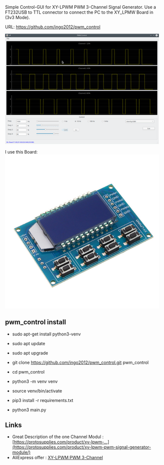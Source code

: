Simple Control-GUI for XY-LPWM PWM 3-Channel Signal Generator. Use a FT232USB to TTL connector to connect
the PC to the XY_LPMW Board in (3v3 Mode).


URL: https://github.com/ingo2012/pwm_control

![Screenshot](images/screenshot.png)

I use this Board:
![Screenshot](images/3channel_pwm.jpg)

## pwm_control install

- sudo apt-get install python3-venv
- sudo apt update
- sudo apt upgrade 

- git clone https://github.com/ingo2012/pwm_control.git pwm_control
- cd pwm_control
- python3 -m venv venv

- source venv/bin/activate
- pip3 install -r requirements.txt

- python3 main.py

## Links
- Great Description of the one Channel Modul : [https://protosupplies.com/product/xy-lpwm-...](https://protosupplies.com/product/xy-lpwm-pwm-signal-generator-module/)
- AliExpress offer : [ XY-LPWM PWM 3-Channel](https://de.aliexpress.com/item/33011636435.html?src=google&albch=shopping&acnt=494-037-6276&isdl=y&slnk=&plac=&mtctp=&albbt=Gploogle_7_shopping&aff_atform=google&aff_short_key=UneMJZVf&&albagn=888888&albcp=1705854617&albag=67310370915&trgt=743612850714&crea=de33011636435&netw=u&device=c&albpg=743612850714&albpd=de33011636435&gclid=CjwKCAjw_Y_8BRBiEiwA5MCBJnjqtMOD8qASUXmFTYvDYd6SH5zvv4iPgxGwNUW-_Emty5KBV23KihoCurYQAvD_BwE&gclsrc=aw.ds)


